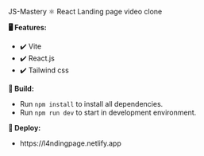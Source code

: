 JS-Mastery ⚛️ React Landing page video clone  

<b>🖥️ Features:</b>
<ul>
    <li>✔️ Vite</li>
    <li>✔️ React.js</li>    
    <li>✔️ Tailwind css</li> 
</ul>

<b>🔨 Build: </b>
<ul>
    <li>Run <code>npm install</code> to install all dependencies.</li>
    <li>Run <code>npm run dev</code> to start in development environment.</li>
</ul>


<b>🚀 Deploy: </b>
<ul>
    <li>https://l4ndingpage.netlify.app</li>
</ul>





